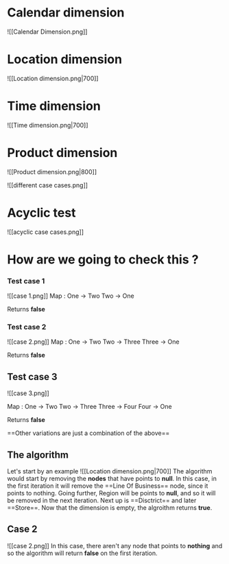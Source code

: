 # Calendar dimension
![[Calendar Dimension.png]]
# Location dimension
![[Location dimension.png|700]]
# Time dimension
![[Time dimension.png|700]]
# Product dimension
![[Product dimension.png|800]]

![[different case cases.png]]
# Acyclic test
![[acyclic case cases.png]]
# How are we going to check this ?
[]()
### Test case 1
![[case 1.png]]
Map :
One -> Two
Two -> One

Returns **false** 

### Test case 2
![[case 2.png]]
Map : 
One -> Two
Two -> Three
Three -> One

Returns **false**

## Test case 3
![[case 3.png]]

Map :
One -> Two
Two -> Three
Three -> Four
Four -> One

Returns **false**

==Other variations are just a combination of the above==

## The algorithm
Let's start by an example
![[Location dimension.png|700]]
The algorithm would start by removing the **nodes** that have points to **null**. In this case, in the first iteration it will remove the ==Line Of Business== node, since it points to nothing.
Going further, Region will be points to **null**, and so it will be removed in the next iteration.
Next up is ==Disctrict== and later ==Store==. Now that the dimension is empty, the algroithm returns **true**.

## Case 2
![[case 2.png]]
In this case, there aren't any node that points to **nothing** and so the algorithm will return **false** on the first iteration.
